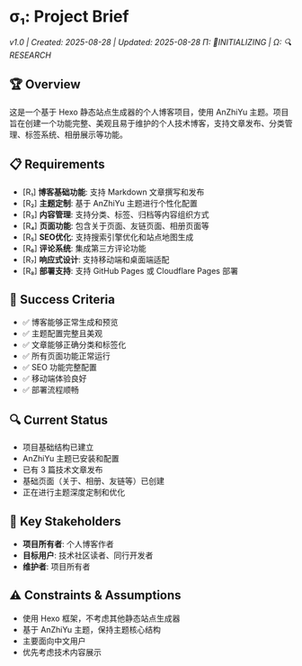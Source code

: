 # σ₁: Project Brief
*v1.0 | Created: 2025-08-28 | Updated: 2025-08-28*
*Π: 🚧INITIALIZING | Ω: 🔍RESEARCH*

## 🏆 Overview
这是一个基于 Hexo 静态站点生成器的个人博客项目，使用 AnZhiYu 主题。项目旨在创建一个功能完整、美观且易于维护的个人技术博客，支持文章发布、分类管理、标签系统、相册展示等功能。

## 📋 Requirements
- [R₁] **博客基础功能**: 支持 Markdown 文章撰写和发布
- [R₂] **主题定制**: 基于 AnZhiYu 主题进行个性化配置
- [R₃] **内容管理**: 支持分类、标签、归档等内容组织方式
- [R₄] **页面功能**: 包含关于页面、友链页面、相册页面等
- [R₅] **SEO优化**: 支持搜索引擎优化和站点地图生成
- [R₆] **评论系统**: 集成第三方评论功能
- [R₇] **响应式设计**: 支持移动端和桌面端适配
- [R₈] **部署支持**: 支持 GitHub Pages 或 Cloudflare Pages 部署

## 🎯 Success Criteria
- ✅ 博客能够正常生成和预览
- ✅ 主题配置完整且美观
- ✅ 文章能够正确分类和标签化
- ✅ 所有页面功能正常运行
- ✅ SEO 功能完整配置
- ✅ 移动端体验良好
- ✅ 部署流程顺畅

## 🔍 Current Status
- 项目基础结构已建立
- AnZhiYu 主题已安装和配置
- 已有 3 篇技术文章发布
- 基础页面（关于、相册、友链等）已创建
- 正在进行主题深度定制和优化

## 📝 Key Stakeholders
- **项目所有者**: 个人博客作者
- **目标用户**: 技术社区读者、同行开发者
- **维护者**: 项目所有者

## ⚠️ Constraints & Assumptions
- 使用 Hexo 框架，不考虑其他静态站点生成器
- 基于 AnZhiYu 主题，保持主题核心结构
- 主要面向中文用户
- 优先考虑技术内容展示
